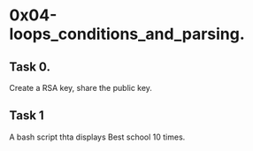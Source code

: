 # 0x04-loops_conditions_and_parsing.

## Task 0.
Create a RSA key, share the public key.

## Task 1
A bash script thta displays Best school 10 times.
